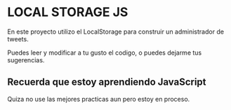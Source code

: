# LOCAL STORAGE JS

En este proyecto utilizo el LocalStorage para construir un administrador de tweets.

Puedes leer y modificar a tu gusto el codigo, o puedes dejarme tus sugerencias.

## Recuerda que estoy aprendiendo JavaScript

Quiza no use las mejores practicas aun pero estoy en proceso.